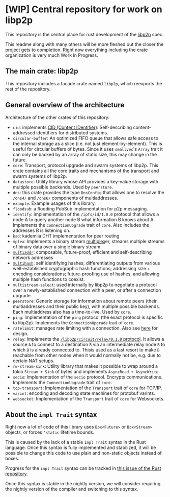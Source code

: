 # [WIP] Central repository for work on libp2p

This repository is the central place for rust development of the
[libp2p](https://libp2p.io) spec.

This readme along with many others will be more fleshed out the closer
the project gets to completion. Right now everything including the crate
organization is very much Work in Progress.

## The main crate: libp2p

This repository includes a facade crate named `libp2p`, which reexports the rest of the repository.

## General overview of the architecture

Architecture of the other crates of this repository:

- `cid`: implements [CID (Content IDentifier)](https://github.com/ipld/cid): Self-describing content-addressed identifiers for distributed systems.
- `circular-buffer`: An optimized FIFO queue that allows safe access to the internal storage as a slice (i.e. not just element-by-element). This is useful for circular buffers of bytes. Since it uses `smallvec`'s `Array` trait it can only be backed by an array of static size, this may change in the future.
- `core`: Transport, protocol upgrade and swarm systems of libp2p. This crate contains all the core traits and mechanisms of the transport and swarm systems of libp2p.
- `datastore`: Utility library whose API provides a key-value storage with multiple possible backends. Used by `peerstore`.
- `dns`: this crate provides the type `DnsConfig` that allows one to resolve the `/dns4/` and `/dns6/` components of multiaddresses.
- `example`: Example usages of this library.
- `floodsub`: a flooding PubSub implementation for p2p messaging.
- `identify`: implementation of the `/ipfs/id/1.0.0`<!--TODO: where is this? It's also stated in multicodec but I can't find the source code.--> protocol that allows a node A to query another node B what information B knows about A. Implements the `ConnectionUpgrade` trait of `core`. Also includes the addresses B is listening on.
- `kad`: kademlia DHT implementation for peer routing
- `mplex`: Implements a binary stream [multiplex](https://github.com/maxogden/multiplex)er, streams multiple streams of binary data over a single binary stream.
- [`multiaddr`](https://github.com/multiformats/multiaddr): composable, future-proof, efficient and self-describing network addresses
- [`multihash`](https://github.com/multiformats/multihash): self identifying hashes; differentiating outputs from various well-established cryptographic hash functions; addressing size + encoding considerations; future-proofing use of hashes, and allowing multiple hash functions to coexist.
- `multistream-select`: used internally by libp2p to negotiate a protocol over a newly-established connection with a peer, or after a connection upgrade.
- `peerstore`: Generic storage for information about remote peers (their multiaddresses and their public key), with multiple possible backends. Each multiaddress also has a time-to-live. Used by `core`.
- `ping`: Implementation of the `ping` protocol (the exact protocol is specific to libp2p). Implements the `ConnectionUpgrade` trait of `core`.
- `ratelimit`: manages rate limiting with a connection. Also see [here](https://github.com/libp2p/specs/blob/master/8-implementations.md#811-swarm-dialer) for design.
- `relay`: Implements the [`/libp2p/circuit/relay/0.1.0` protocol](https://github.com/libp2p/specs/blob/master/relay/). It allows a source `A` to connect to a destination `B` via an intermediate relay node `R` to which `B` is already connected to. Thisis used as a last resort to make `B` reachable from other nodes when it would normally not be, e.g. due to certain NAT setups.
- `rw-stream-sink`: Utility library that makes it possible to wrap around a tokio `Stream + Sink` of bytes and implements `AsyncRead + AsyncWrite`.
- `secio`: Implementation of the `secio` protocol. Encrypts communications. Implements the `ConnectionUpgrade` trait of `core`.
- `tcp-transport`: Implementation of the `Transport` trait of `core` for TCP/IP.
- `varint`: encoding and decoding state machines for protobuf varints.
- `websocket`: Implementation of the `Transport` trait of `core` for Websockets.

## About the `impl Trait` syntax

Right now a lot of code of this library uses `Box<Future>` or `Box<Stream>` objects, or forces
`'static` lifetime bounds.

This is caused by the lack of a stable `impl Trait` syntax in the Rust language. Once this syntax
is fully implemented and stabilized, it will be possible to change this code to use plain and
non-static objects instead of boxes.

Progress for the `impl Trait` syntax can be tracked in [this issue of the Rust repository](https://github.com/rust-lang/rust/issues/34511).

Once this syntax is stable in the nightly version, we will consider requiring the nightly version
of the compiler and switching to this syntax.
